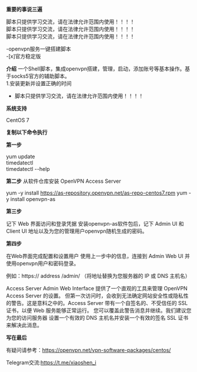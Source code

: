 **重要的事说三遍**

脚本只提供学习交流，请在法律允许范围内使用！！！！<br>
脚本只提供学习交流，请在法律允许范围内使用！！！！<br>
脚本只提供学习交流，请在法律允许范围内使用！！！！<br>
   
-openvpn服务一键搭建脚本<br>
-[x]官方稳定版<br>

**介绍**
一个Shell脚本，集成openvpn搭建，管理，启动，添加账号等基本操作。基于socks5官方的辅助脚本。<br>
1.安装更新并设置正确的时间  <br>
- 脚本只提供学习交流，请在法律允许范围内使用！！！！<br>

**系统支持**<br>

CentOS 7<br>

**复制以下命令执行**<br>

**第一步**

yum update<br>
timedatectl<br>
timedatectl --help<br>

**第二步**
从软件仓库安装 OpenVPN Access Server

yum -y install https://as-repository.openvpn.net/as-repo-centos7.rpm
yum -y install openvpn-as

**第三步**

记下 Web 界面访问和登录凭据
安装openvpn-as软件包后，记下 Admin UI 和 Client UI 地址以及为您的管理用户openvpn随机生成的密码。

**第四步**

在Web界面完成配置和设置用户
使用上一步中的信息，连接到 Admin Web UI 并使用openvpn用户和密码登录。

例如：https:// address /admin/
（将地址替换为您服务器的 IP 或 DNS 主机名）

Access Server Admin Web Interface 提供了一个直观的工具来管理 OpenVPN Access Server 的设置。
但第一次访问时，会收到无法确定网站安全性或隐私性的警告。这是意料之中的。Access Server 带有一个自签名的、不受信任的 SSL 证书，以便 Web 服务能够正常运行。
您可以覆盖此警告消息并继续。我们建议您  为您的访问服务器 设置一个有效的 DNS 主机名并安装一个有效的签名 SSL 证书 来解决此消息。

**写在最后**<br>

有疑问请参考：https://openvpn.net/vpn-software-packages/centos/<br>

Telegram交流:https://t.me/xiaoshen_i<br>
